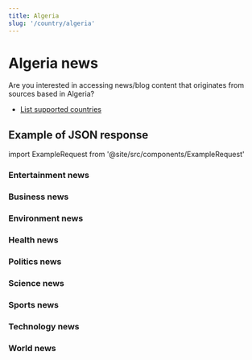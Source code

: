 ```yaml
---
title: Algeria
slug: '/country/algeria'
---
```


# Algeria news

Are you interested in accessing news/blog content that originates from sources based in Algeria?

- [List supported countries](/get-articles/countries)

## Example of JSON response

import ExampleRequest from '@site/src/components/ExampleRequest'

### Entertainment news
<ExampleRequest url="https://apitube.io/v1/news/articles?limit=2&category=news/Business&language=al"></ExampleRequest>

### Business news
<ExampleRequest url="https://apitube.io/v1/news/articles?limit=2&category=news/Business&language=al"></ExampleRequest>

### Environment news
<ExampleRequest url="https://apitube.io/v1/news/articles?limit=2&category=news/Environment&language=al"></ExampleRequest>

### Health news
<ExampleRequest url="https://apitube.io/v1/news/articles?limit=2&category=news/Health&language=al"></ExampleRequest>

### Politics news
<ExampleRequest url="https://apitube.io/v1/news/articles?limit=2&category=news/Politics&language=al"></ExampleRequest>

### Science news
<ExampleRequest url="https://apitube.io/v1/news/articles?limit=2&category=news/Science&language=al"></ExampleRequest>

### Sports news
<ExampleRequest url="https://apitube.io/v1/news/articles?limit=2&category=news/Sports&language=al"></ExampleRequest>

### Technology news
<ExampleRequest url="https://apitube.io/v1/news/articles?limit=2&category=news/Technology&language=al"></ExampleRequest>

### World news
<ExampleRequest url="https://apitube.io/v1/news/articles?limit=2&category=news/World&language=al"></ExampleRequest>
